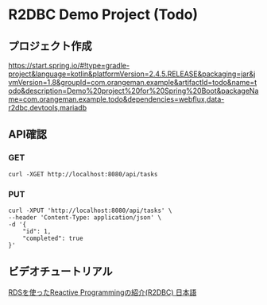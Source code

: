 # R2DBC Demo Project (Todo)

## プロジェクト作成
https://start.spring.io/#!type=gradle-project&language=kotlin&platformVersion=2.4.5.RELEASE&packaging=jar&jvmVersion=1.8&groupId=com.orangeman.example&artifactId=todo&name=todo&description=Demo%20project%20for%20Spring%20Boot&packageName=com.orangeman.example.todo&dependencies=webflux,data-r2dbc,devtools,mariadb

## API確認

### GET
```
curl -XGET http://localhost:8080/api/tasks
```

### PUT
```
curl -XPUT 'http://localhost:8080/api/tasks' \
--header 'Content-Type: application/json' \
-d '{
    "id": 1,
    "completed": true
}'
```




## ビデオチュートリアル

[RDSを使ったReactive Programmingの紹介(R2DBC) 日本語](https://www.youtube.com/watch?v=846N_9etLlI)
